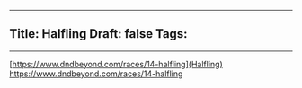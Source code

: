 
---
Title: Halfling
Draft: false
Tags:
  - 
---


[https://www.dndbeyond.com/races/14-halfling](Halfling)
https://www.dndbeyond.com/races/14-halfling